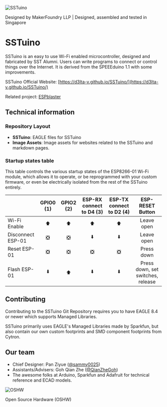 ![SSTuino](https://github.com/sammy0025/SSTuino/raw/master/Image%20Assets/SSTuino.png)

Designed by MakerFoundry LLP | Designed, assembled and tested in Singapore

# SSTuino
SSTuino is an easy to use Wi-Fi enabled microcontroller, designed and fabricated by SST Alumni. Users can write programs to connect or control things over the Internet. It is derived from the SPEEEduino 1.1 with some improvements.

SSTuino Official Website: [https://d3lta-v.github.io/SSTuino/](https://d3lta-v.github.io/SSTuino/)

Related project: [ESPblaster](https://github.com/sammy0025/ESPblaster)

## Technical information

### Repository Layout
* **SSTuino**: EAGLE files for SSTuino
* **Image Assets**: Image assets for websites related to the SSTuino and markdown pages.

### Startup states table
This table controls the various startup states of the ESP8266-01 Wi-Fi module, which allows it to operate, or be reprogrammed with your custom firmware, or even be electrically isolated from the rest of the SSTuino entirely.

|  | GPIO0 (1) | GPIO2 (2) | ESP-RX connect to D4 (3) | ESP-TX connect to D2 (4) | ESP-RESET Button |
|---------|:---------:|:---------:|:---------:|:---------:|:---------:|
| Wi-Fi Enable | ⬆️ | ⬆️ | ⬆️ | ⬆️ | Leave open |
| Disconnect ESP-01 | ❎ | ❎ | ⬇️ | ⬇️ | Leave open |
| Reset ESP-01 | ❎ | ❎ | ❎ | ❎ | Press down |
| Flash ESP-01 | ⬇️ | ⬆️ | ⬇️ | ⬇️ | Press down, set switches, release |

## Contributing
Contributing to the SSTuino Git Repository requires you to have EAGLE 8.4 or newer which supports Managed Libraries.

SSTuino primarily uses EAGLE's Managed Libraries made by Sparkfun, but also contain our own custom footprints and SMD component footprints from Cytron.

## Our team
* Chief Designer: Pan Ziyue ([@sammy0025](https://twitter.com/sammy0025))
* Assistants/Advisers: Goh Qian Zhe ([@QianZheGoh](https://twitter.com/QianZheGoh))
* The awesome folks at Arduino, Sparkfun and Adafruit for technical reference and ECAD models.

![OSHW](https://www.oshwa.org/wp-content/uploads/2014/03/oshw-logo-100-px.png)

Open Source Hardware (OSHW)
